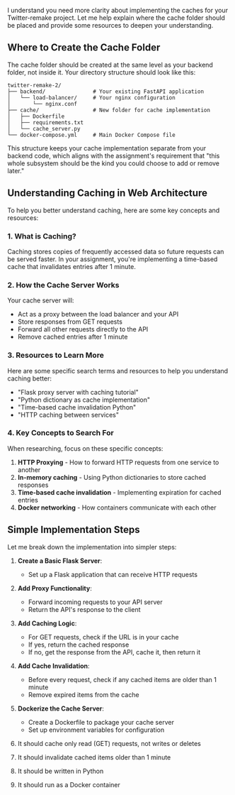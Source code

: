 I understand you need more clarity about implementing the caches for your Twitter-remake project. Let me help explain where the cache folder should be placed and provide some resources to deepen your understanding.

## Where to Create the Cache Folder

The cache folder should be created at the same level as your backend folder, not inside it. Your directory structure should look like this:

```
twitter-remake-2/
├── backend/               # Your existing FastAPI application
│   └── load-balancer/     # Your nginx configuration
│       └── nginx.conf
├── cache/                 # New folder for cache implementation
│   ├── Dockerfile
│   ├── requirements.txt
│   └── cache_server.py
└── docker-compose.yml     # Main Docker Compose file
```

This structure keeps your cache implementation separate from your backend code, which aligns with the assignment's requirement that "this whole subsystem should be the kind you could choose to add or remove later."

## Understanding Caching in Web Architecture

To help you better understand caching, here are some key concepts and resources:

### 1. What is Caching?

Caching stores copies of frequently accessed data so future requests can be served faster. In your assignment, you're implementing a time-based cache that invalidates entries after 1 minute.

### 2. How the Cache Server Works

Your cache server will:
- Act as a proxy between the load balancer and your API
- Store responses from GET requests
- Forward all other requests directly to the API
- Remove cached entries after 1 minute

### 3. Resources to Learn More

Here are some specific search terms and resources to help you understand caching better:

- "Flask proxy server with caching tutorial"
- "Python dictionary as cache implementation"
- "Time-based cache invalidation Python"
- "HTTP caching between services"

### 4. Key Concepts to Search For

When researching, focus on these specific concepts:

1. **HTTP Proxying** - How to forward HTTP requests from one service to another
2. **In-memory caching** - Using Python dictionaries to store cached responses
3. **Time-based cache invalidation** - Implementing expiration for cached entries
4. **Docker networking** - How containers communicate with each other

## Simple Implementation Steps

Let me break down the implementation into simpler steps:

1. **Create a Basic Flask Server**: 
   - Set up a Flask application that can receive HTTP requests

2. **Add Proxy Functionality**:
   - Forward incoming requests to your API server
   - Return the API's response to the client

3. **Add Caching Logic**:
   - For GET requests, check if the URL is in your cache
   - If yes, return the cached response
   - If no, get the response from the API, cache it, then return it

4. **Add Cache Invalidation**:
   - Before every request, check if any cached items are older than 1 minute
   - Remove expired items from the cache

5. **Dockerize the Cache Server**:
   - Create a Dockerfile to package your cache server
   - Set up environment variables for configuration



1. It should cache only read (GET) requests, not writes or deletes
2. It should invalidate cached items older than 1 minute
3. It should be written in Python
4. It should run as a Docker container


